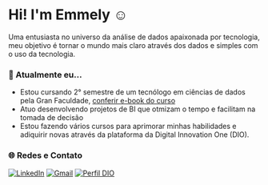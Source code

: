 # Hi! I'm Emmely ☺️
<p>Uma entusiasta no universo da análise de dados apaixonada por tecnologia, meu objetivo é tornar o mundo mais claro através dos dados e simples com o uso da tecnologia.</p>

### 🤔 Atualmente eu...
- Estou cursando 2° semestre de um tecnólogo em ciências de dados pela Gran Faculdade, [conferir e-book do curso](https://docs-cdn.infra.grancursosonline.com.br/site/ebooks/ciencia-de-dados.pdf)
- Atuo desenvolvendo projetos de BI que otmizam o tempo e facilitam na tomada de decisão
- Estou fazendo vários cursos para aprimorar minhas habilidades e adiquirir novas através da plataforma da Digital Innovation One (DIO).

### 🌐 Redes e Contato
[![LinkedIn](https://img.shields.io/badge/LinkedIn-0077B5?style=for-the-badge&logo=linkedin&logoColor=white)](https://www.linkedin.com/in/emmely-cavalcante/)
[![Gmail](https://img.shields.io/badge/Gmail-333333?style=for-the-badge&logo=gmail&logoColor=red)](mailto:emmely.b.c2112@gmail.com)
[![Perfil DIO](https://img.shields.io/badge/Perfil%20DIO-30A3DC?style=for-the-badge)](https://www.dio.me/users/emmely_b_c2112)
